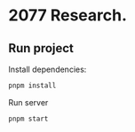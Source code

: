 # 2077 Research.

## Run project

Install dependencies:
```sh
pnpm install
```

Run server
```sh
pnpm start
```

